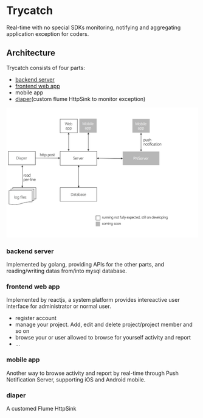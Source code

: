 # Trycatch
Real-time with no special SDKs monitoring, notifying and aggregating application exception for coders.
## Architecture
Trycatch consists of four parts:

 - [backend server](https://github.com/danceyoung/trycatch-server)
 - [frontend web app](https://github.com/danceyoung/trycatch-intereactiveUIs)
 - mobile app
 - [diaper](https://github.com/danceyoung/trycatch-flumediaper)(custom flume HttpSink to monitor exception)
 
 ![architecture](https://github.com/danceyoung/trycatch/blob/master/resource/architecture.png?raw=true)
 ### backend server
 Implemented by golang, providing APIs for the other parts, and reading/writing datas from/into mysql database.
 ### frontend web app
Implemented by reactjs, a system platform provides intereactive user interface for administrator or normal user.
 - register account
 - manage your project. Add, edit and delete project/project member and so on
 - browse your or user allowed to browse for yourself activity and report
 - ...
 ### mobile app
 Another way to browse activity and report by real-time through Push Notification Server, supporting iOS and Android mobile.
 ### diaper
 A customed Flume HttpSink
